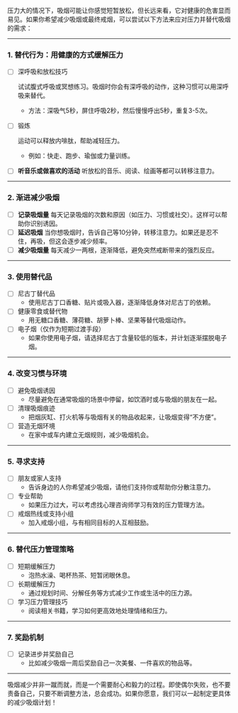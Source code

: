 压力大的情况下，吸烟可能让你感觉短暂放松，但长远来看，它对健康的危害显而易见。如果你希望减少吸烟或最终戒烟，可以尝试以下方法来应对压力并替代吸烟的需求：

------

### **1. 替代行为：用健康的方式缓解压力**

- [ ] 深呼吸和放松技巧

  试试腹式呼吸或冥想练习。吸烟时你会有深呼吸的动作，这种习惯可以用深呼吸来替代。

  - 方法：深吸气5秒，屏住呼吸2秒，然后慢慢呼出5秒，重复3-5次。

- [ ] 锻炼

  运动可以释放内啡肽，帮助减轻压力。

  - 例如：快走、跑步、瑜伽或力量训练。

- [ ] **听音乐或做喜欢的活动**
   听放松的音乐、阅读、绘画等都可以转移注意力。

------

### **2. 渐进减少吸烟**

- [ ] **记录吸烟量**
   每天记录吸烟的次数和原因（如压力、习惯或社交）。这样可以帮助你识别诱因。
- [ ] **延迟吸烟**
   当你想吸烟时，告诉自己等10分钟，转移注意力。如果还是忍不住，再吸，但这会逐步减少频率。
- [ ] **减少吸烟量**
   每天减少一两根，逐渐降低，避免突然戒断带来的强烈反应。

------

### **3. 使用替代品**

- [ ] 尼古丁替代品
  - 使用尼古丁口香糖、贴片或吸入器，逐渐降低身体对尼古丁的依赖。
- [ ] 健康零食或替代物
  - 用无糖口香糖、薄荷糖、胡萝卜棒、坚果等替代吸烟动作。
- [ ] 电子烟（仅作为短期过渡手段）
  - 如果你使用电子烟，请选择尼古丁含量较低的版本，并计划逐渐摆脱电子烟。

------

### **4. 改变习惯与环境**

- [ ] 避免吸烟诱因
  - 尽量避免在通常吸烟的场景中停留，如饮酒时或与吸烟的朋友在一起。
- [ ] 清理吸烟痕迹
  - 把烟灰缸、打火机等与吸烟有关的物品收起来，让吸烟变得“不方便”。
- [ ] 营造无烟环境
  - 在家中或车内建立无烟规则，减少吸烟机会。

------

### **5. 寻求支持**

- [ ] 朋友或家人支持
  - 告诉身边的人你希望减少吸烟，请他们支持你或帮助你分散注意力。
- [ ] 专业帮助
  - 如果压力过大，可以考虑找心理咨询师学习有效的压力管理方法。
- [ ] 戒烟热线或支持小组
  - 加入戒烟小组，与有相同目标的人互相鼓励。

------

### **6. 替代压力管理策略**

- [ ] 短期缓解压力
  - 泡热水澡、喝杯热茶、短暂闭眼休息。
- [ ] 长期缓解压力
  - 通过规划时间、分解任务等方式减少工作或生活中的压力源。
- [ ] 学习压力管理技巧
  - 阅读相关书籍，学习如何更高效地处理情绪和压力。

------

### **7. 奖励机制**

- [ ] 记录进步并奖励自己
  - 比如减少吸烟一周后奖励自己一次美餐、一件喜欢的物品等。

------

吸烟减少并非一蹴而就，而是一个需要耐心和毅力的过程。即使偶尔失败，也不要责备自己，只要不断调整方法，总会成功。如果你愿意，我们可以一起制定更具体的减少吸烟计划！